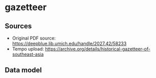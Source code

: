 # gazetteer

## Sources

 - Original PDF source: https://deepblue.lib.umich.edu/handle/2027.42/58233
 - Tempo upload: https://archive.org/details/historical-gazetteer-of-southeast-asia

## Data model

